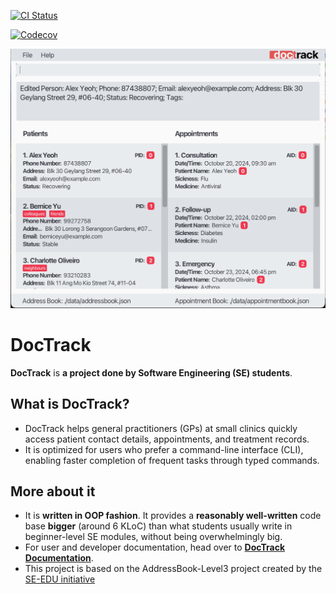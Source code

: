 [![CI Status](https://github.com/AY2425S1-CS2103T-W10-2/tp/workflows/Java%20CI/badge.svg)](https://github.com/AY2425S1-CS2103T-W10-2/tp/actions)

[![Codecov](https://codecov.io/gh/AY2425S1-CS2103T-W10-2/tp/graph/badge.svg?token=134QRO3UI3)](https://codecov.io/gh/AY2425S1-CS2103T-W10-2/tp)

![Ui](docs/images/Ui.png)

# DocTrack
**DocTrack** is **a project done by Software Engineering (SE) students**.<br>

## What is DocTrack?
* DocTrack helps general practitioners (GPs) at small clinics quickly access patient contact details, appointments, and treatment records. 
* It is optimized for users who prefer a command-line interface (CLI), enabling faster completion of frequent tasks through typed commands.

## More about it
  * It is **written in OOP fashion**. It provides a **reasonably well-written** code base **bigger** (around 6 KLoC) than what students usually write in beginner-level SE modules, without being overwhelmingly big.
  * For user and developer documentation, head over to **[DocTrack Documentation](https://ay2425s1-cs2103t-w10-2.github.io/tp/)**.
* This project is based on the AddressBook-Level3 project created by the [SE-EDU initiative](https://se-education.org)
